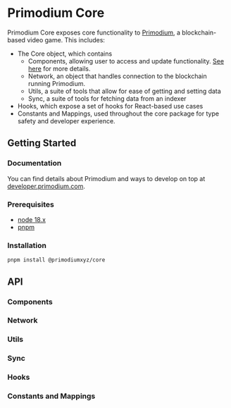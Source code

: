 # Primodium Core

Primodium Core exposes core functionality to [Primodium](primodium.com), a blockchain-based video game. This includes:

- The Core object, which contains
  - Components, allowing user to access and update functionality. [See here](https://github.com/primodiumxyz/reactive-tables) for more details.
  - Network, an object that handles connection to the blockchain running Primodium.
  - Utils, a suite of tools that allow for ease of getting and setting data
  - Sync, a suite of tools for fetching data from an indexer
- Hooks, which expose a set of hooks for React-based use cases
- Constants and Mappings, used throughout the core package for type safety and developer experience.

## Getting Started

### Documentation

You can find details about Primodium and ways to develop on top at [developer.primodium.com](developer.primodium.com).

### Prerequisites

- [node 18.x](https://nodejs.org/en/download/)
- [pnpm](https://pnpm.io/installation)

### Installation

```
pnpm install @primodiumxyz/core
```

## API

### Components

### Network

### Utils

### Sync

### Hooks

### Constants and Mappings
